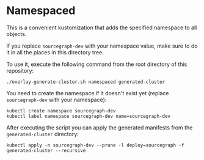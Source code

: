 # Namespaced

This is a convenient kustomization that adds the specified namespace to all objects.

If you replace `sourcegraph-dev` with your namespace value, make sure to do it in all the places in this directory tree.

To use it, execute the following command from the root directory of this repository:

```shell script
./overlay-generate-cluster.sh namespaced generated-cluster
```

You need to create the namespace if it doesn't exist yet (replace `sourcegraph-dev` with your namespace):

```shell script
kubectl create namespace sourcegraph-dev
kubectl label namespace sourcegraph-dev name=sourcegraph-dev
```

After executing the script you can apply the generated manifests from the `generated-cluster` directory:

```shell script
kubectl apply -n sourcegraph-dev --prune -l deploy=sourcegraph -f generated-cluster --recursive
```
